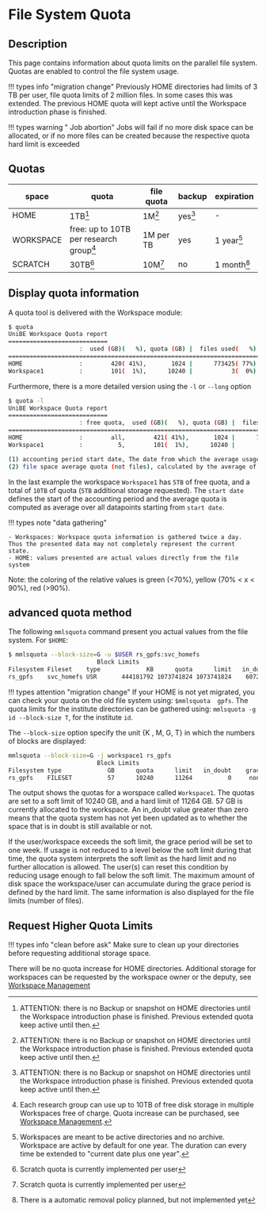 # File System Quota

## Description

This page contains information about quota limits on the parallel file system. Quotas are enabled to control the file system usage.

!!! types info "migration change"
    Previously HOME directories had limits of 3 TB per user, file quota limits of 2 million files. In some cases this was extended. The previous HOME quota will kept active until the Workspace introduction phase is finished. 

!!! types warning " Job abortion"
    Jobs will fail if no more disk space can be allocated, or if no more files can be created because the respective quota hard limit is exceeded 

## Quotas

| space | quota | file quota | backup | expiration |
| ----- | ----- | ---------- | ------ | ---------- |
| HOME | 1TB[^mig] | 1M[^mig] | yes[^mig] | - |
| WORKSPACE | free: up to 10TB per research group[^QpRG] | 1M per TB | yes | 1 year[^WSdur] |
| SCRATCH | 30TB[^user] | 10M[^user] | no | 1 month[^pol] |

[//]: # (TODO remove warning)
[^mig]: ATTENTION: there is no Backup or snapshot on HOME directories until the Workspace introduction phase is finished. Previous extended quota keep active until then. 
[^QpRG]: Each research group can use up to 10TB of free disk storage in multiple Workspaces free of charge. Quota increase can be purchased, see [Workspace Management](../hpc-workspaces/management.md#additional-storage). 
[^WSdur]: Workspaces are meant to be active directories and no archive. Workspace are active by default for one year. The duration can every time be extended to "current date plus one year". 
[^user]: Scratch quota is currently implemented per user
[^pol]: There is a automatic removal policy planned, but not implemented yet


## Display quota information

A quota tool is delivered with the Workspace module:

```Bash
$ quota
UniBE Workspace Quota report
============================
                    :  used (GB)(   %), quota (GB) |  files used(   %),      quota
==================================================================================
HOME                :        420( 41%),       1024 |      773425( 77%),    1000000
Workspace1          :        101(  1%),      10240 |           3(  0%),   10000000
```
Furthermore, there is a more detailed version using the `-l` or `--long` option
```Bash
$ quota -l
UniBE Workspace Quota report
============================
                    : free quota,  used (GB)(   %), quota (GB) |  files used(   %),      quota | start date(1), average quota(2)
================================================================================================================================
HOME                :        all,        421( 41%),       1024 |      796058( 79%),    1000000 |              ,
Workspace1          :          5,        101(  1%),      10240 |           4(  0%),   10000000 |    2021-02-25,           7.5833

(1) accounting period start date, The date from which the average usage is computed.
(2) file space average quota (not files), calculated by the average of messured values in the actual accounting period.
```

In the last example the workspace `Workspace1` has `5TB` of free quota, and a total of `10TB` of quota (`5TB` additional storage requested). The `start date` defines the start of the accounting period and the average quota is computed as average over all datapoints starting from `start date`. 

!!! types note "data gathering"

    - Workspaces: Workspace quota information is gathered twice a day. Thus the presented data may not completely represent the current state.
    - HOME: values presented are actual values directly from the file system

Note: the coloring of the relative values is green (<70%), yellow (70% < x < 90%), red (>90%).

## advanced quota method

The following `mmlsquota` command present you actual values from the file system. 
For `$HOME`:

```Bash
$ mmlsquota --block-size=G -u $USER rs_gpfs:svc_homefs
                         Block Limits                                               |     File Limits
Filesystem Fileset    type             KB      quota      limit   in_doubt    grace |    files   quota    limit in_doubt    grace  Remarks
rs_gpfs    svc_homefs USR       444181792 1073741824 1073741824    6072144     none |   815985 1000000  1000000     2462     none
```

!!! types attention "migration change"
    If your HOME is not yet migrated, you can check your quota on the old file system using: `$mmlsquota  gpfs`. The quota limits for the institute directories can be gathered using: `mmlsquota -g id --block-size T`, for the institute `id`.


The `--block-size` option specify the unit {K , M, G, T} in which the numbers of blocks are displayed:

```Bash
mmlsquota --block-size=G -j workspace1 rs_gpfs
                         Block Limits                                    |     File Limits
Filesystem type             GB      quota      limit   in_doubt    grace |    files   quota    limit in_doubt    grace  Remarks
rs_gpfs    FILESET          57      10240      11264          0     none |        5 10000000 11000000        0     none
```

The output shows the quotas for a worspace called `Workspace1`. The quotas are set to a soft limit of 10240 GB, and a hard limit of 11264 GB. 57 GB is currently allocated to the workspace. An in_doubt value greater than zero means that the quota system has not yet been updated as to whether the space that is in doubt is still available or not. 

If the user/workspace exceeds the soft limit, the grace period will be set to one week. If usage is not reduced to a level below the soft limit during that time, the quota system interprets the soft limit as the hard limit and no further allocation is allowed. The user(s) can reset this condition by reducing usage enough to fall below the soft limit. The maximum amount of disk space the workspace/user can accumulate during the grace period is defined by the hard limit. The same information is also displayed for the file limits (number of files).

## Request Higher Quota Limits

!!! types info "clean before ask"
    Make sure to clean up your directories before requesting additional storage space. 

There will be no quota increase for HOME directories. Additional storage for workspaces can be requested by the workspace owner or the deputy, see [Workspace Management](../hpc-workspaces/management.md#additional-storage)

